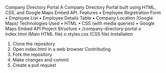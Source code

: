 Company Directory Portal
A Company Directory Portal built using HTML, CSS, and Google Maps Embed API.
Features
•	Employee Registration Form
•	Employee List
•	Employee Details Table
•	Company Location (Google Maps)
Technologies Used
•	HTML
•	CSS (with media queries)
•	Google Maps Embed API
Project Structure
•	/company-directory-portal
o	index.html (Main HTML file)
o	styles.css (CSS file)
Installation
1.	Clone the repository
2.	Open index.html in a web browser
Contributing
1.	Fork the repository
2.	Make changes and commit
3.	Create a pull request

